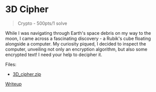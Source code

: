 # 3D Cipher
> Crypto - 500pts/1 solve

While I was navigating through Earth's space debris on my way to the moon, I came across a fascinating discovery - a Rubik's cube floating alongside a computer. My curiosity piqued, I decided to inspect the computer, unveiling not only an encryption algorithm, but also some encrypted text! I need your help to decipher it.

Files:
- [3D_cipher.zip](uploads/3D_cipher.zip)

[Writeup](writeup/README.md)